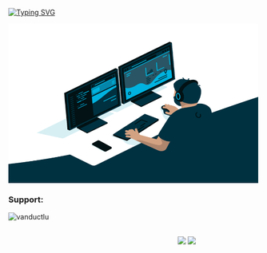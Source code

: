 [![Typing SVG](https://readme-typing-svg.demolab.com?font=Fira+Code&duration=3000&pause=1000&color=9933F6DA&center=true&multiline=true&width=435&lines=Hello!+I'm+Duc;LOVE+YOU+%F0%9F%92%93%F0%9F%92%8C)](https://git.io/typing-svg)

<img align="center" alt="GIF" src="https://github.com/vanductlu/vanductlu/blob/main/code.gif?raw=true" width="500" height="320" />






<h3 align="left">Support:</h3>
<p><a href="https://www.buymeacoffee.com/nvd2k3"><img align="left"
            src="https://cdn.buymeacoffee.com/buttons/v2/default-yellow.png" height="50" width="210"
            alt="vanductlu" /></a></p><br><br>
            
           
   <p align="center">
  <img src="https://github-readme-stats.vercel.app/api/top-langs/?username=vanductlu&theme=dark&card_width=220&line_height=100" height="250px" />
  <img src="https://github-readme-stats.vercel.app/api?username=vanductlu&show_icons=true&theme=radical">
</p>
